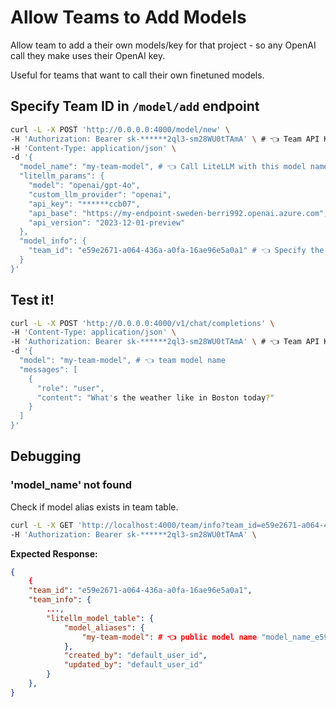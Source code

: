 # Allow Teams to Add Models

Allow team to add a their own models/key for that project - so any OpenAI call they make uses their OpenAI key.

Useful for teams that want to call their own finetuned models.

## Specify Team ID in `/model/add` endpoint


```bash
curl -L -X POST 'http://0.0.0.0:4000/model/new' \
-H 'Authorization: Bearer sk-******2ql3-sm28WU0tTAmA' \ # 👈 Team API Key (has same 'team_id' as below)
-H 'Content-Type: application/json' \
-d '{
  "model_name": "my-team-model", # 👈 Call LiteLLM with this model name
  "litellm_params": {
    "model": "openai/gpt-4o",
    "custom_llm_provider": "openai",
    "api_key": "******ccb07",
    "api_base": "https://my-endpoint-sweden-berri992.openai.azure.com",
    "api_version": "2023-12-01-preview"
  },
  "model_info": {
    "team_id": "e59e2671-a064-436a-a0fa-16ae96e5a0a1" # 👈 Specify the team ID it belongs to
  }
}'

```

## Test it! 

```bash
curl -L -X POST 'http://0.0.0.0:4000/v1/chat/completions' \
-H 'Content-Type: application/json' \
-H 'Authorization: Bearer sk-******2ql3-sm28WU0tTAmA' \ # 👈 Team API Key
-d '{
  "model": "my-team-model", # 👈 team model name
  "messages": [
    {
      "role": "user",
      "content": "What's the weather like in Boston today?"
    }
  ]
}'

```

## Debugging

### 'model_name' not found 

Check if model alias exists in team table. 

```bash
curl -L -X GET 'http://localhost:4000/team/info?team_id=e59e2671-a064-436a-a0fa-16ae96e5a0a1' \
-H 'Authorization: Bearer sk-******2ql3-sm28WU0tTAmA' \
```

**Expected Response:**

```json
{
    {
    "team_id": "e59e2671-a064-436a-a0fa-16ae96e5a0a1",
    "team_info": {
        ...,
        "litellm_model_table": {
            "model_aliases": {
                "my-team-model": # 👈 public model name "model_name_e59e2671-a064-436a-a0fa-16ae96e5a0a1_e81c9286-2195-4bd9-81e1-cf393788a1a0" 👈 internally generated model name (used to ensure uniqueness)
            },
            "created_by": "default_user_id",
            "updated_by": "default_user_id"
        }
    },
}
```

